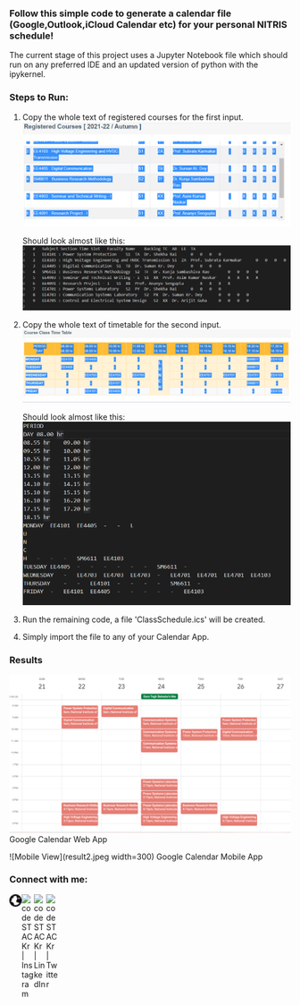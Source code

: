 ### Follow this simple code to generate a calendar file (Google,Outlook,iCloud Calendar etc) for your personal NITRIS schedule!

The current stage of this project uses a Jupyter Notebook file which should run on any preferred IDE and an updated version of python with the ipykernel.

### Steps to Run:

1. Copy the whole text of registered courses for the first input.
   ![Copy the Whole Text of Registered Courses](courses.png)

    Should look almost like this:
    ![courses example](ex1.png)

2. Copy the whole text of timetable for the second input.
   ![Copy the Whole Text of TimeTable](timetable.png)

    Should look almost like this:
    ![timetable example](ex2.png)

3. Run the remaining code, a file 'ClassSchedule.ics' will be created.

4. Simply import the file to any of your Calendar App.

### Results

![Web View](result1.png)
Google Calendar Web App

![Mobile View](result2.jpeg width=300)
Google Calendar Mobile App

### Connect with me:

[<img align="left" alt="codeSTACKr.com" width="22px" src="https://raw.githubusercontent.com/iconic/open-iconic/master/svg/globe.svg" />][website]
[<img align="left" alt="codeSTACKr | Instagram" width="22px" src="https://cdn.jsdelivr.net/npm/simple-icons@v3/icons/instagram.svg" />][instagram]
[<img align="left" alt="codeSTACKr | LinkedIn" width="22px" src="https://cdn.jsdelivr.net/npm/simple-icons@v3/icons/linkedin.svg" />][linkedin]
[<img align="left" alt="codeSTACKr | Twitter" width="22px" src="https://cdn.jsdelivr.net/npm/simple-icons@v3/icons/twitter.svg" />][twitter]

[website]: https://swagatkumar.net/
[twitter]: https://twitter.com/SwagatK24497938
[youtube]: https://youtube.com/codeSTACKr
[instagram]: https://www.instagram.com/swagatkumarflute/
[linkedin]: https://www.linkedin.com/in/swagat-kumar/
